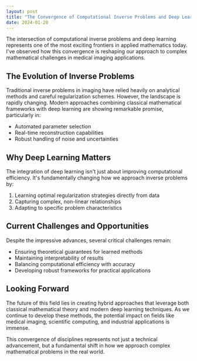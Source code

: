 ```yaml
---
layout: post
title: "The Convergence of Computational Inverse Problems and Deep Learning"
date: 2024-01-20
---
```


The intersection of computational inverse problems and deep learning represents one of the most exciting frontiers in applied mathematics today. I've observed how this convergence is reshaping our approach to complex mathematical challenges in medical imaging applications.

<!-- more -->

## The Evolution of Inverse Problems

Traditional inverse problems in imaging have relied heavily on analytical methods and careful regularization schemes. However, the landscape is rapidly changing. Modern approaches combining classical mathematical frameworks with deep learning are showing remarkable promise, particularly in:

- Automated parameter selection
- Real-time reconstruction capabilities
- Robust handling of noise and uncertainties

## Why Deep Learning Matters

The integration of deep learning isn't just about improving computational efficiency. It's fundamentally changing how we approach inverse problems by:

1. Learning optimal regularization strategies directly from data
2. Capturing complex, non-linear relationships
3. Adapting to specific problem characteristics

## Current Challenges and Opportunities

Despite the impressive advances, several critical challenges remain:

- Ensuring theoretical guarantees for learned methods
- Maintaining interpretability of results
- Balancing computational efficiency with accuracy
- Developing robust frameworks for practical applications

## Looking Forward

The future of this field lies in creating hybrid approaches that leverage both classical mathematical theory and modern deep learning techniques. As we continue to develop these methods, the potential impact on fields like medical imaging, scientific computing, and industrial applications is immense.

This convergence of disciplines represents not just a technical advancement, but a fundamental shift in how we approach complex mathematical problems in the real world.
